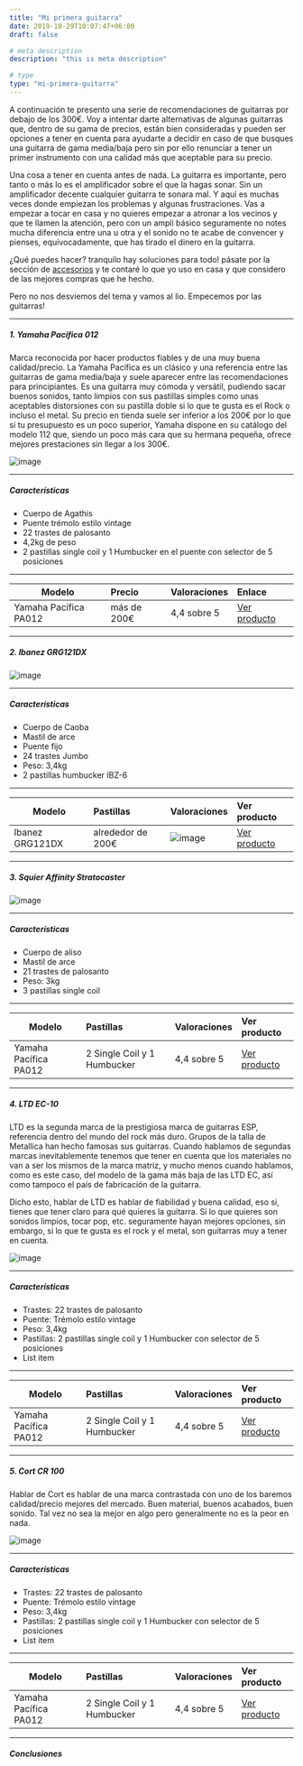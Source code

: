 ```yaml
---
title: "Mi primera guitarra"
date: 2019-10-29T10:07:47+06:00
draft: false

# meta description
description: "this is meta description"

# type
type: "mi-primera-guitarra"
---
```


A continuación te presento una serie de recomendaciones de guitarras por debajo de los 300€. Voy a intentar darte alternativas de algunas guitarras que, dentro de su gama de precios, están bien consideradas y pueden ser opciones a tener en cuenta para ayudarte a decidir en caso de que busques una guitarra de gama media/baja pero sin por ello renunciar a tener un primer instrumento con una calidad más que aceptable para su precio.

Una cosa a tener en cuenta antes de nada. La guitarra es importante, pero tanto o más lo es el amplificador sobre el que la hagas sonar. Sin un amplificador decente cualquier guitarra te sonara mal. Y aquí es muchas veces donde empiezan los problemas y algunas frustraciones. Vas a empezar a tocar en casa y no quieres empezar a atronar a los vecinos y que te llamen la atención, pero con un ampli básico seguramente no notes mucha diferencia entre una u otra y el sonido no te acabe de convencer y pienses, equivocadamente, que has tirado el dinero en la guitarra.

¿Qué puedes hacer? tranquilo hay soluciones para todo! pásate por la sección de [accesorios](https://www.comprarunaguitarra.com/accesorios) y te contaré lo que yo uso en casa y que considero de las mejores compras que he hecho.

Pero no nos desviemos del tema y vamos al lio. Empecemos por las guitarras!

<hr>

##### 1. Yamaha Pacífica 012

Marca reconocida por hacer productos fiables y de una muy buena calidad/precio. La Yamaha Pacífica es un clásico y una referencia entre las guitarras de gama media/baja y suele aparecer entre las recomendaciones para principiantes. Es una guitarra muy cómoda y versátil, pudiendo sacar buenos sonidos, tanto limpios con sus pastillas simples como unas aceptables distorsiones con su pastilla doble si lo que te gusta es el Rock o incluso el metal. Su precio en tienda suele ser inferior a los 200€ por lo que si tu presupuesto es un poco superior, Yamaha dispone en su catálogo del modelo 112 que, siendo un poco más cara que su hermana pequeña, ofrece mejores prestaciones sin llegar a los 300€.

![image](../../images/post/yamaha_pacifica_112_blk.jpg)

<hr>

##### Características

* Cuerpo de Agathis
* Puente trémolo estilo vintage
* 22 trastes de palosanto
* 4,2kg de peso
* 2 pastillas single coil y 1 Humbucker en el puente con selector de 5 posiciones

<hr>

| Modelo        | Precio    | Valoraciones | Enlace |      
| ------------- |:-------------|:-------------|:-------------
| Yamaha Pacífica PA012	   	   | más de 200€ | 4,4 sobre 5 | [Ver producto](https://www.google.com)  |  [Ver producto](https://www.google.com)	

<hr>

##### 2. Ibanez GRG121DX

![image](../../images/post/ibanez_grg_121_dx.jpg)

<hr>

##### Características

* Cuerpo de Caoba
* Mastil de arce
* Puente fijo
* 24 trastes Jumbo
* Peso: 3,4kg
* 2 pastillas humbucker IBZ-6

<hr>

| Modelo        | Pastillas    | Valoraciones | Ver producto |      
| ------------- |:-------------|:-------------|:-------------
| Ibanez GRG121DX	   	   | alrededor de 200€ | ![image](../../images/post/valoracion_ibanez_121_dx.png) | [Ver producto](https://www.google.com)		

<hr>

##### 3. Squier Affinity Stratocaster

![image](../../images/post/squier_affinity_stratocaster.png)

<hr>

##### Características

* Cuerpo de aliso
* Mastil de arce
* 21 trastes de palosanto
* Peso: 3kg
* 3 pastillas single coil

<hr>

| Modelo        | Pastillas    | Valoraciones | Ver producto |      
| ------------- |:-------------|:-------------|:-------------
| Yamaha Pacífica PA012	   	   | 2 Single Coil y 1 Humbucker | 4,4 sobre 5 | [Ver producto](https://www.google.com)	

<hr>

##### 4. LTD EC-10

LTD es la segunda marca de la prestigiosa marca de guitarras ESP, referencia dentro del mundo del rock más duro. Grupos de la talla de Metallica han hecho famosas sus guitarras. Cuando hablamos de segundas marcas inevitablemente tenemos que tener en cuenta que los materiales no van a ser los mismos de la marca matriz, y mucho menos cuando hablamos, como es este caso, del modelo de la gama más baja de las LTD EC, así como tampoco el país de fabricación de la guitarra.

Dicho esto, hablar de LTD es hablar de fiabilidad y buena calidad, eso si, tienes que tener claro para qué quieres la guitarra. Si lo que quieres son sonidos limpios, tocar pop, etc. seguramente hayan mejores opciones, sin embargo, si lo que te gusta es el rock y el metal, son guitarras muy a tener en cuenta. 

![image](../../images/post/ltd_ec_10.jpg)

<hr>

##### Características

* Trastes: 22 trastes de palosanto
* Puente: Trémolo estilo vintage
* Peso: 3,4kg
* Pastillas: 2 pastillas single coil y 1 Humbucker con selector de 5 posiciones
* List item

<hr>

| Modelo        | Pastillas    | Valoraciones | Ver producto |      
| ------------- |:-------------|:-------------|:-------------
| Yamaha Pacífica PA012	   	   | 2 Single Coil y 1 Humbucker | 4,4 sobre 5 | [Ver producto](https://www.google.com)		

<hr>

##### 5. Cort CR 100

Hablar de Cort es hablar de una marca contrastada con uno de los baremos calidad/precio mejores del mercado. Buen material, buenos acabados, buen sonido. Tal vez no sea la mejor en algo pero generalmente no es la peor en nada.

![image](../../images/post/cort_cr_100.png)

<hr>

##### Características

* Trastes: 22 trastes de palosanto
* Puente: Trémolo estilo vintage
* Peso: 3,4kg
* Pastillas: 2 pastillas single coil y 1 Humbucker con selector de 5 posiciones
* List item

<hr>

| Modelo        | Pastillas    | Valoraciones | Ver producto |      
| ------------- |:-------------|:-------------|:-------------
| Yamaha Pacífica PA012	   	   | 2 Single Coil y 1 Humbucker | 4,4 sobre 5 | [Ver producto](https://www.google.com)		

<hr>

##### Conclusiones

